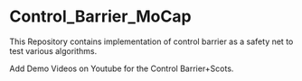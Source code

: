 # Control_Barrier_MoCap
This Repository contains implementation of control barrier as a safety net to test various algorithms.

Add Demo Videos on Youtube for the Control Barrier+Scots.